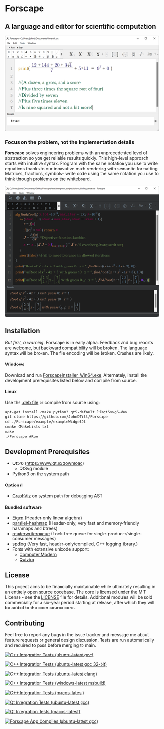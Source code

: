 # Forscape
## A language and editor for scientific computation

![alt text](limerick.png?raw=true "Forscape")

### Focus on the problem, not the implementation details

**Forscape** solves engineering problems with an unprecedented level of abstraction so you get reliable results quickly. This high-level approach starts with intuitive syntax. Program with the same notation you use to write equations thanks to our innovative math rendering with semantic formatting. Matrices, fractions, symbols– write code using the same notation you use to think through problems on the whiteboard.

![alt text](root_finding.png?raw=true "Forscape")

## Installation

*But first, a warning*. Forscape is in early alpha. Feedback and bug reports are welcome, but backward compatibility will be broken. The language syntax will be broken. The file encoding will be broken. Crashes are likely.

#### Windows

Download and run [ForscapeInstaller_Win64.exe](https://github.com/JohnDTill/Forscape/releases/download/pre-alpha-0.0.2/ForscapeInstaller_Win64.exe).
Alternately, install the development prerequisites listed below and compile from source.

#### Linux
Use the [.deb file](https://github.com/JohnDTill/Forscape/releases/download/pre-alpha-0.0.2/forscape_0.0.1_amd64.deb) or compile from source using:
```
apt-get install cmake python3 qt5-default libqt5svg5-dev
git clone https://github.com/JohnDTill/Forscape
cd ./Forscape/example/exampleWidgetQt
cmake CMakeLists.txt
make
./Forscape #Run
```

## Development Prerequisites

* Qt5/6 (https://www.qt.io/download)
  * QtSvg module
* Python3 on the system path

#### Optional
* [GraphViz](https://graphviz.org/) on system path for debugging AST

#### Bundled software

* [Eigen](http://eigen.tuxfamily.org/index.php?title=Main_Page) (Header-only linear algebra)
* [parallel-hashmap](https://github.com/greg7mdp/parallel-hashmap) (Header-only, very fast and memory-friendly hashmaps and btrees)
* [readerwriterqueue](https://github.com/cameron314/readerwriterqueue) (Lock-free queue for single-producer/single-consumer messages)
* [spdlog](https://github.com/gabime/spdlog) (Very fast, header-only/compiled, C++ logging library.)
* Fonts with extensive unicode support:
  * [Computer Modern](https://www.fontsquirrel.com/fonts/computer-modern)
  * [Quivira](http://quivira-font.com/)

## License

This project aims to be financially maintainable while ultimately resulting in an entirely open source codebase. The core is licensed under the MIT License - see the [LICENSE](LICENSE) file for details. Additional modules will be sold commercially for a six-year period starting at release, after which they will be added to the open source core.

## Contributing

Feel free to report any bugs in the issue tracker and message me about feature requests or general design discussion. Tests are run automatically and required to pass before merging to main.

[![C++ Integration Tests (ubuntu-latest gcc)](https://github.com/JohnDTill/Forscape/actions/workflows/cpp_integration_tests.yml/badge.svg)](https://github.com/JohnDTill/Forscape/actions/workflows/cpp_integration_tests.yml)

[![C++ Integration Tests (ubuntu-latest gcc 32-bit)](https://github.com/JohnDTill/Forscape/actions/workflows/cpp_integration_tests_32bit.yml/badge.svg)](https://github.com/JohnDTill/Forscape/actions/workflows/cpp_integration_tests_32bit.yml)

[![C++ Integration Tests (ubuntu-latest clang)](https://github.com/JohnDTill/Forscape/actions/workflows/cpp_integration_tests_clang.yml/badge.svg)](https://github.com/JohnDTill/Forscape/actions/workflows/cpp_integration_tests_clang.yml)

[![C++ Integration Tests (windows-latest msbuild)](https://github.com/JohnDTill/Forscape/actions/workflows/cpp_integration_tests_win.yml/badge.svg)](https://github.com/JohnDTill/Forscape/actions/workflows/cpp_integration_tests_win.yml)

[![C++ Integration Tests (macos-latest)](https://github.com/JohnDTill/Forscape/actions/workflows/cpp_integration_tests_mac.yml/badge.svg)](https://github.com/JohnDTill/Forscape/actions/workflows/cpp_integration_tests_mac.yml)

[![Qt Integration Tests (ubuntu-latest gcc)](https://github.com/JohnDTill/Forscape/actions/workflows/qt_integration_tests.yml/badge.svg)](https://github.com/JohnDTill/Forscape/actions/workflows/qt_integration_tests.yml)


[![Qt Integration Tests (macos-latest)](https://github.com/JohnDTill/Forscape/actions/workflows/qt_integration_tests_mac.yml/badge.svg)](https://github.com/JohnDTill/Forscape/actions/workflows/qt_integration_tests_mac.yml)

[![Forscape App Compiles (ubuntu-latest gcc)](https://github.com/JohnDTill/Forscape/actions/workflows/app_compiles.yml/badge.svg)](https://github.com/JohnDTill/Forscape/actions/workflows/app_compiles.yml)
